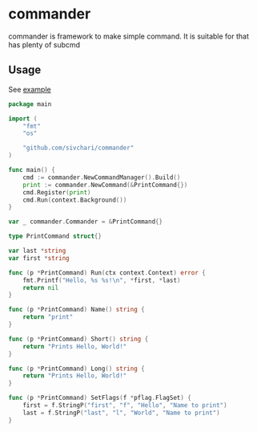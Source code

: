 # commander
commander is framework to make simple command. It is suitable for that has plenty of subcmd

## Usage

See [example](./_example)

```go
package main

import (
    "fmt"
    "os"

    "github.com/sivchari/commander"
)

func main() {
    cmd := commander.NewCommandManager().Build()
    print := commander.NewCommand(&PrintCommand{})
    cmd.Register(print)
    cmd.Run(context.Background())
}

var _ commander.Commander = &PrintCommand{}

type PrintCommand struct{}

var last *string
var first *string

func (p *PrintCommand) Run(ctx context.Context) error {
	fmt.Printf("Hello, %s %s!\n", *first, *last)
	return nil
}

func (p *PrintCommand) Name() string {
	return "print"
}

func (p *PrintCommand) Short() string {
	return "Prints Hello, World!"
}

func (p *PrintCommand) Long() string {
	return "Prints Hello, World!"
}

func (p *PrintCommand) SetFlags(f *pflag.FlagSet) {
	first = f.StringP("first", "f", "Hello", "Name to print")
	last = f.StringP("last", "l", "World", "Name to print")
}
```
